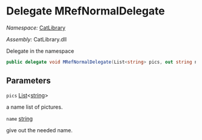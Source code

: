 ﻿# Delegate MRefNormalDelegate

_Namespace:_ [CatLibrary](CatLibrary.md)

_Assembly:_ CatLibrary.dll

Delegate in the namespace

```csharp
public delegate void MRefNormalDelegate(List<string> pics, out string name)
```

## Parameters

`pics` [List](https://learn.microsoft.com/dotnet/api/system.collections.generic.list-1)<[string](https://learn.microsoft.com/dotnet/api/system.string)>

a name list of pictures.

`name` [string](https://learn.microsoft.com/dotnet/api/system.string)

give out the needed name.

